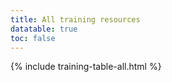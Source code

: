 ```yaml
---
title: All training resources
datatable: true
toc: false
---
```



{% include training-table-all.html %}